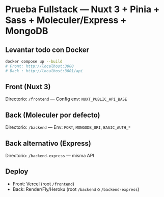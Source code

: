 # Prueba Fullstack — Nuxt 3 + Pinia + Sass + Moleculer/Express + MongoDB

## Levantar todo con Docker
```bash
docker compose up --build
# Front: http://localhost:3000
# Back : http://localhost:3001/api
```

## Front (Nuxt 3)
Directorio: `/frontend` — Config env: `NUXT_PUBLIC_API_BASE`

## Back (Moleculer por defecto)
Directorio: `/backend` — Env: `PORT`, `MONGODB_URI`, `BASIC_AUTH_*`

## Back alternativo (Express)
Directorio: `/backend-express` — misma API

## Deploy
- Front: Vercel (root `/frontend`)
- Back: Render/Fly/Heroku (root `/backend` o `/backend-express`)
